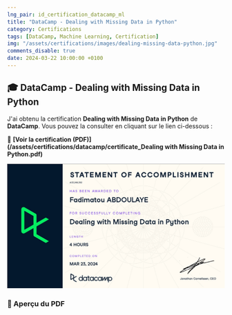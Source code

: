 ```yaml
---
lng_pair: id_certification_datacamp_ml
title: "DataCamp - Dealing with Missing Data in Python"
category: Certifications
tags: [DataCamp, Machine Learning, Certification]
img: "/assets/certifications/images/dealing-missing-data-python.jpg"
comments_disable: true
date: 2024-03-22 10:00:00 +0100
---
```


## 🎓 DataCamp - Dealing with Missing Data in Python  

J'ai obtenu la certification **Dealing with Missing Data in Python** de **DataCamp**. Vous pouvez la consulter en cliquant sur le lien ci-dessous :  

📜 **[Voir la certification (PDF)](/assets/certifications/datacamp/certificate_Dealing with Missing Data in Python.pdf)**  

![Aperçu de la certification](/assets/certifications/images/dealing-missing-data-python.jpg)  


### 📄 Aperçu du PDF  

<canvas id="pdfViewer"></canvas>

<script src="https://cdnjs.cloudflare.com/ajax/libs/pdf.js/2.16.105/pdf.min.js"></script>
<script>
    document.addEventListener("DOMContentLoaded", function () {
        var url = "/assets/certifications/datacamp/certificate_Dealing with Missing Data in Python.pdf";  // Modifier avec le bon chemin

        pdfjsLib.getDocument(url).promise.then(function(pdf) {
            pdf.getPage(1).then(function(page) {
                var scale = 1.5;
                var viewport = page.getViewport({ scale: scale });

                var canvas = document.getElementById('pdfViewer');
                var context = canvas.getContext('2d');
                canvas.width = viewport.width;
                canvas.height = viewport.height;

                var renderContext = {
                    canvasContext: context,
                    viewport: viewport
                };
                page.render(renderContext);
            });
        });
    });
</script>